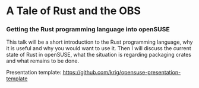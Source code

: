 # A Tale of Rust and the OBS

### Getting the Rust programming language into openSUSE

This talk will be a short introduction to the Rust programming
language, why it is useful and why you would want to use it. Then I
will discuss the current state of Rust in openSUSE, what the situation
is regarding packaging crates and what remains to be done.

Presentation template: https://github.com/krig/opensuse-presentation-template
